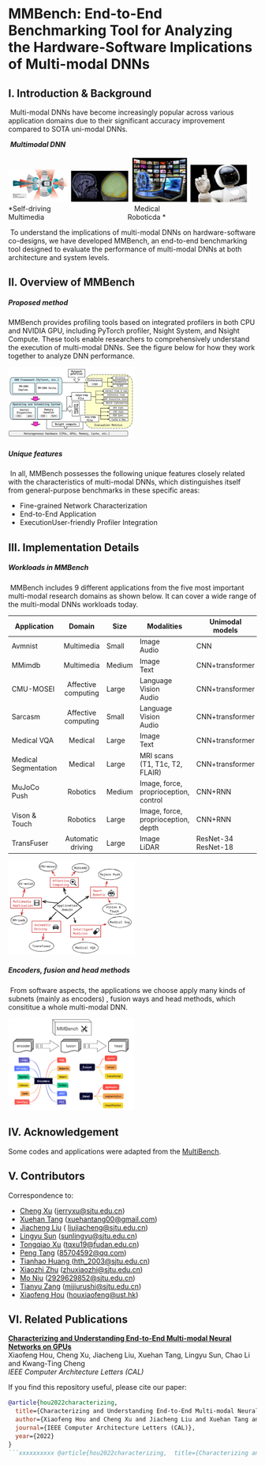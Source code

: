 # MMBench: End-to-End Benchmarking Tool for Analyzing the   Hardware-Software Implications of Multi-modal DNNs

## Ⅰ. Introduction & Background

​	Multi-modal DNNs have become increasingly popular across various application domains due to their significant accuracy improvement compared to SOTA uni-modal DNNs.

​																          				***Multimodal DNN***

​               <img src=".\figures\image-20230726131917741.png" alt="image-20230726131917741" width = 24%  /> <img src=".\figures\image-20230726132014952.png" alt="image-20230726132014952" width = 24% /><img src=".\figures\image-20230726132026796.png" alt="image-20230726132026796" width = 24% /><img src=".\figures\image-20230726132039464.png" alt="image-20230726132039464" width = 24% />
​      *Self-driving&nbsp;&nbsp;&nbsp;&nbsp;&nbsp;&nbsp;&nbsp;&nbsp;&nbsp; &nbsp;&nbsp;&nbsp;  &nbsp;&nbsp;&nbsp;&nbsp;&nbsp;&nbsp;&nbsp;&nbsp;&nbsp;&nbsp; &nbsp;&nbsp;&nbsp;&nbsp;&nbsp;&nbsp;&nbsp;&nbsp;&nbsp;&nbsp;&nbsp;&nbsp;&nbsp; &nbsp;&nbsp;&nbsp;             Medical  &nbsp; &nbsp;&nbsp;&nbsp;&nbsp;&nbsp;&nbsp;&nbsp;&nbsp;&nbsp;&nbsp;&nbsp;&nbsp;&nbsp; &nbsp;&nbsp;&nbsp;  &nbsp;&nbsp;&nbsp;&nbsp;&nbsp;&nbsp;&nbsp;&nbsp;&nbsp;&nbsp; &nbsp;&nbsp;&nbsp;&nbsp;&nbsp;&nbsp;&nbsp;&nbsp;&nbsp;&nbsp;&nbsp;&nbsp;&nbsp; &nbsp;&nbsp;&nbsp;                Multimedia    &nbsp;&nbsp;&nbsp;&nbsp;&nbsp;&nbsp; &nbsp;&nbsp;&nbsp;&nbsp;&nbsp;&nbsp;&nbsp;&nbsp;&nbsp;&nbsp;&nbsp;&nbsp;&nbsp; &nbsp;&nbsp;&nbsp;  &nbsp;&nbsp;&nbsp;&nbsp;&nbsp;&nbsp;&nbsp;&nbsp;&nbsp;&nbsp; &nbsp;&nbsp;&nbsp;&nbsp;&nbsp;               Roboticda *

​	To understand the implications of multi-modal DNNs on hardware-software co-designs, we have developed MMBench, an end-to-end benchmarking tool designed to evaluate the performance of multi-modal DNNs at both architecture and system levels.

## II. Overview of MMBench

##### Proposed method

MMBench provides profiling tools based on integrated profilers in both CPU and NVIDIA GPU, including PyTorch profiler, Nsight System, and Nsight Compute. These tools enable researchers to comprehensively understand the execution of multi-modal DNNs. See the figure below for how they work together to analyze DNN performance.

<img src=".\figures\image-20230726132234532.png" alt="image-20230726132234532" style="zoom: 25%;" />

##### Unique features

​	In all, MMBench possesses the following unique features closely related with the characteristics of multi-modal DNNs, which distinguishes itself from general-purpose benchmarks in these specific areas:

- Fine-grained Network Characterization
- End-to-End Application
- ExecutionUser-friendly Profiler Integration 

## Ⅲ. Implementation Details

##### Workloads in MMBench

​	MMBench includes 9 different applications from the five most important multi-modal research domains as shown below. It can cover a wide range of the multi-modal DNNs workloads today.



| **Application**      |     **Domain**      | **Size** | **Modalities**                        | **Unimodal models**      | **Fusion models**          | **Task** **type** |
| -------------------- | :-----------------: | -------- | ------------------------------------- | ------------------------ | -------------------------- | ----------------- |
| Avmnist              |     Multimedia      | Small    | Image<br />Audio                      | CNN                      | Concate/Tensor             | Classification    |
| MMimdb               |     Multimedia      | Medium   | Image <br />Text                      | CNN+transformer          | Concate/Tensor             | Classification    |
| CMU-MOSEI            | Affective computing | Large    | Language<br />Vision<br />Audio       | CNN+transformer          | Concate/Tensor/Transformer | Regression        |
| Sarcasm              | Affective computing | Small    | Language<br />Vision<br />Audio       | CNN+transformer          | Concate/Tensor/Transformer | Classification    |
| Medical VQA          |       Medical       | Large    | Image<br />Text                       | CNN+transformer          | Transformer                | Generation        |
| Medical Segmentation |       Medical       | Large    | MRI scans<br /> (T1, T1c, T2, FLAIR)  | CNN+transformer          | Transformer                | Segmentation      |
| MuJoCo Push          |      Robotics       | Medium   | Image, force, proprioception, control | CNN+RNN                  | Concate/Tensor/Transformer | Classification    |
| Vison & Touch        |      Robotics       | Large    | Image, force, proprioception, depth   | CNN+RNN                  | Concate/Tensor             | Classification    |
| TransFuser           |  Automatic driving  | Large    | Image<br />LiDAR                      | ResNet-34<br />ResNet-18 | Transformer                | Classification    |

<img src=".\figures\image-20230726132314122.png" alt="image-20230726132314122" style="zoom:25%;" />

##### Encoders, fusion and head methods

​	From software aspects, the applications we choose apply many kinds of subnets (mainly as encoders) , fusion ways and head methods, which consititue a whole multi-modal DNN.

<img src=".\figures\image-20230726132334520.png" alt="image-20230726132334520" style="zoom:25%;" />





## Ⅳ. Acknowledgement

Some codes and applications were adapted from the [MultiBench](https://github.com/pliang279/MultiBench).


## Ⅴ. Contributors

Correspondence to: 

  - [Cheng Xu](jerryxu@sjtu.edu.cn) (jerryxu@sjtu.edu.cn)
  - [Xuehan Tang](xuehantang00@gmail.com) (xuehantang00@gmail.com)
  - [Jiacheng Liu](liujiacheng@sjtu.edu.cn) (	liujiacheng@sjtu.edu.cn)
  - [Lingyu Sun](sunlingyu@sjtu.edu.cn) (sunlingyu@sjtu.edu.cn)
  - [Tongqiao Xu](tqxu19@fudan.edu.cn) (tqxu19@fudan.edu.cn)
  - [Peng Tang](85704592@qq.com) (85704592@qq.com)
  - [Tianhao Huang ](hth_2003@sjtu.edu.cn)(hth_2003@sjtu.edu.cn)
  - [Xiaozhi Zhu](zhuxiaozhi@sjtu.edu.cn) (zhuxiaozhi@sjtu.edu.cn)
  - [Mo Niu](2929629852@sjtu.edu.cn) (2929629852@sjtu.edu.cn)
  - [Tianyu Zang](mijiurushi@sjtu.edu.cn) (mijiurushi@sjtu.edu.cn)
  - [Xiaofeng Hou](	houxiaofeng@ust.hk) (houxiaofeng@ust.hk)

## Ⅵ. Related Publications

[**Characterizing and Understanding End-to-End
Multi-modal Neural Networks on GPUs**](https://ieeexplore.ieee.org/abstract/document/9924614)<br>
Xiaofeng Hou, Cheng Xu, Jiacheng Liu, Xuehan Tang, Lingyu Sun, Chao Li and Kwang-Ting Cheng<br>*IEEE Computer Architecture Letters (CAL)*

If you find this repository useful, please cite our paper:

```bibtex
@article{hou2022characterizing,
  title={Characterizing and Understanding End-to-End Multi-modal Neural Networks on GPUs},
  author={Xiaofeng Hou and Cheng Xu and Jiacheng Liu and Xuehan Tang and Lingyu Sun and Chao Li and Kwang-Ting Cheng},
  journal={IEEE Computer Architecture Letters (CAL)},
  year={2022}
}
```xxxxxxxxxx @article{hou2022characterizing,  title={Characterizing and Understanding End-to-End Multi-modal Neural Networks on GPUs},  author={Xiaofeng Hou and Cheng Xu and Jiacheng Liu and Xuehan Tang and Lingyu Sun and Chao Li and Kwang-Ting Cheng},  journal={IEEE Computer Architecture Letters (CAL)},  year={2022}}bibtex
